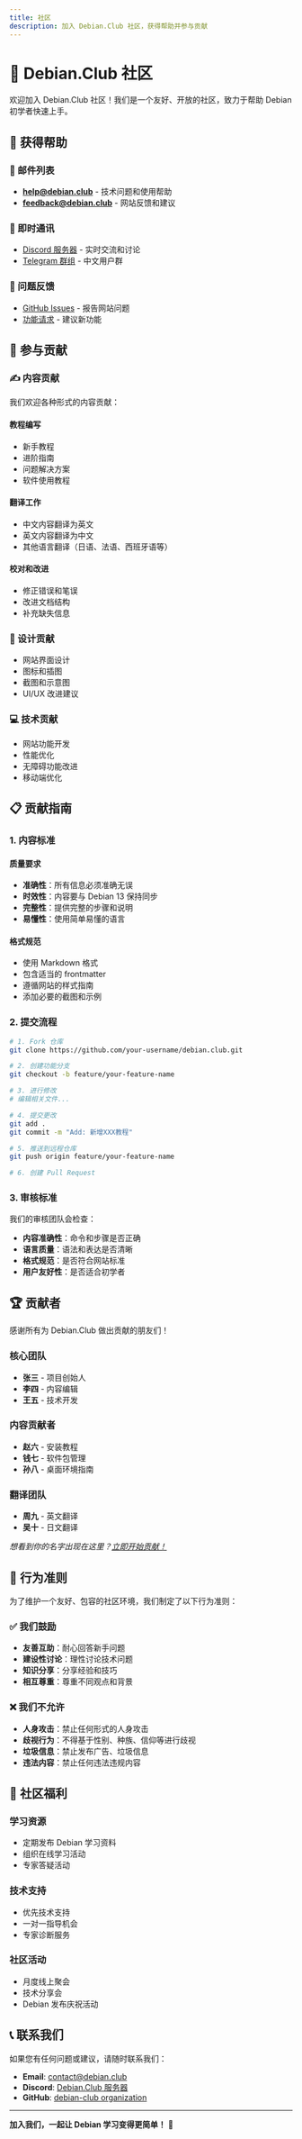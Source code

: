 ```yaml
---
title: 社区
description: 加入 Debian.Club 社区，获得帮助并参与贡献
---
```


# 💪 Debian.Club 社区

欢迎加入 Debian.Club 社区！我们是一个友好、开放的社区，致力于帮助 Debian 初学者快速上手。

## 🤝 获得帮助

### 📧 邮件列表
- **help@debian.club** - 技术问题和使用帮助
- **feedback@debian.club** - 网站反馈和建议

### 💬 即时通讯
- [Discord 服务器](https://discord.gg/debian-club) - 实时交流和讨论
- [Telegram 群组](https://t.me/debian_club) - 中文用户群

### 🐛 问题反馈
- [GitHub Issues](https://github.com/debian-club/debian.club/issues) - 报告网站问题
- [功能请求](https://github.com/debian-club/debian.club/discussions) - 建议新功能

## 📝 参与贡献

### ✍️ 内容贡献
我们欢迎各种形式的内容贡献：

#### 教程编写
- 新手教程
- 进阶指南
- 问题解决方案
- 软件使用教程

#### 翻译工作
- 中文内容翻译为英文
- 英文内容翻译为中文
- 其他语言翻译（日语、法语、西班牙语等）

#### 校对和改进
- 修正错误和笔误
- 改进文档结构
- 补充缺失信息

### 🎨 设计贡献
- 网站界面设计
- 图标和插图
- 截图和示意图
- UI/UX 改进建议

### 💻 技术贡献
- 网站功能开发
- 性能优化
- 无障碍功能改进
- 移动端优化

## 📋 贡献指南

### 1. 内容标准

#### 质量要求
- **准确性**：所有信息必须准确无误
- **时效性**：内容要与 Debian 13 保持同步
- **完整性**：提供完整的步骤和说明
- **易懂性**：使用简单易懂的语言

#### 格式规范
- 使用 Markdown 格式
- 包含适当的 frontmatter
- 遵循网站的样式指南
- 添加必要的截图和示例

### 2. 提交流程

```bash
# 1. Fork 仓库
git clone https://github.com/your-username/debian.club.git

# 2. 创建功能分支
git checkout -b feature/your-feature-name

# 3. 进行修改
# 编辑相关文件...

# 4. 提交更改
git add .
git commit -m "Add: 新增XXX教程"

# 5. 推送到远程仓库
git push origin feature/your-feature-name

# 6. 创建 Pull Request
```

### 3. 审核标准

我们的审核团队会检查：
- **内容准确性**：命令和步骤是否正确
- **语言质量**：语法和表达是否清晰
- **格式规范**：是否符合网站标准
- **用户友好性**：是否适合初学者

## 🏆 贡献者

感谢所有为 Debian.Club 做出贡献的朋友们！

### 核心团队
- **张三** - 项目创始人
- **李四** - 内容编辑
- **王五** - 技术开发

### 内容贡献者
- **赵六** - 安装教程
- **钱七** - 软件包管理
- **孙八** - 桌面环境指南

### 翻译团队
- **周九** - 英文翻译
- **吴十** - 日文翻译

*想看到你的名字出现在这里？[立即开始贡献！](https://github.com/debian-club/debian.club)*

## 📜 行为准则

为了维护一个友好、包容的社区环境，我们制定了以下行为准则：

### ✅ 我们鼓励
- **友善互助**：耐心回答新手问题
- **建设性讨论**：理性讨论技术问题
- **知识分享**：分享经验和技巧
- **相互尊重**：尊重不同观点和背景

### ❌ 我们不允许
- **人身攻击**：禁止任何形式的人身攻击
- **歧视行为**：不得基于性别、种族、信仰等进行歧视
- **垃圾信息**：禁止发布广告、垃圾信息
- **违法内容**：禁止任何违法违规内容

## 🎁 社区福利

### 学习资源
- 定期发布 Debian 学习资料
- 组织在线学习活动
- 专家答疑活动

### 技术支持
- 优先技术支持
- 一对一指导机会
- 专家诊断服务

### 社区活动
- 月度线上聚会
- 技术分享会
- Debian 发布庆祝活动

## 📞 联系我们

如果您有任何问题或建议，请随时联系我们：

- **Email**: contact@debian.club
- **Discord**: [Debian.Club 服务器](https://discord.gg/debian-club)
- **GitHub**: [debian-club organization](https://github.com/debian-club)

---

**加入我们，一起让 Debian 学习变得更简单！** 🚀 